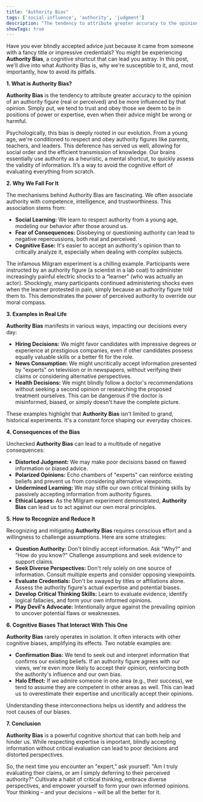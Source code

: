 ```yaml
---
title: "Authority Bias"
tags: ['social-influence', 'authority', 'judgment']
description: "The tendency to attribute greater accuracy to the opinion of an authority figure and be more influenced by that opinion."
showTags: true
---
```



Have you ever blindly accepted advice just because it came from someone with a fancy title or impressive credentials? You might be experiencing **Authority Bias**, a cognitive shortcut that can lead you astray. In this post, we'll dive into what Authority Bias is, why we're susceptible to it, and, most importantly, how to avoid its pitfalls.

**1. What is Authority Bias?**

**Authority Bias** is the tendency to attribute greater accuracy to the opinion of an authority figure (real or perceived) and be more influenced by that opinion. Simply put, we tend to trust and obey those we deem to be in positions of power or expertise, even when their advice might be wrong or harmful.

Psychologically, this bias is deeply rooted in our evolution. From a young age, we're conditioned to respect and obey authority figures like parents, teachers, and leaders. This deference has served us well, allowing for social order and the efficient transmission of knowledge. Our brains essentially use authority as a heuristic, a mental shortcut, to quickly assess the validity of information. It’s a way to avoid the cognitive effort of evaluating everything from scratch.

**2. Why We Fall For It**

The mechanisms behind Authority Bias are fascinating. We often associate authority with competence, intelligence, and trustworthiness. This association stems from:

*   **Social Learning:** We learn to respect authority from a young age, modeling our behavior after those around us.
*   **Fear of Consequences:** Disobeying or questioning authority can lead to negative repercussions, both real and perceived.
*   **Cognitive Ease:** It's easier to accept an authority's opinion than to critically analyze it, especially when dealing with complex subjects.

The infamous Milgram experiment is a chilling example. Participants were instructed by an authority figure (a scientist in a lab coat) to administer increasingly painful electric shocks to a “learner” (who was actually an actor). Shockingly, many participants continued administering shocks even when the learner protested in pain, simply because an authority figure told them to. This demonstrates the power of perceived authority to override our moral compass.

**3. Examples in Real Life**

**Authority Bias** manifests in various ways, impacting our decisions every day:

*   **Hiring Decisions:** We might favor candidates with impressive degrees or experience at prestigious companies, even if other candidates possess equally valuable skills or a better fit for the role.
*   **News Consumption:** We might uncritically accept information presented by "experts" on television or in newspapers, without verifying their claims or considering alternative perspectives.
*   **Health Decisions:** We might blindly follow a doctor's recommendations without seeking a second opinion or researching the proposed treatment ourselves. This can be dangerous if the doctor is misinformed, biased, or simply doesn't have the complete picture.

These examples highlight that **Authority Bias** isn't limited to grand, historical experiments. It's a constant force shaping our everyday choices.

**4. Consequences of the Bias**

Unchecked **Authority Bias** can lead to a multitude of negative consequences:

*   **Distorted Judgment:** We may make poor decisions based on flawed information or biased advice.
*   **Polarized Opinions:** Echo chambers of "experts" can reinforce existing beliefs and prevent us from considering alternative viewpoints.
*   **Undermined Learning:** We may stifle our own critical thinking skills by passively accepting information from authority figures.
*   **Ethical Lapses:** As the Milgram experiment demonstrated, **Authority Bias** can lead us to act against our own moral principles.

**5. How to Recognize and Reduce It**

Recognizing and mitigating **Authority Bias** requires conscious effort and a willingness to challenge assumptions. Here are some strategies:

*   **Question Authority:** Don't blindly accept information. Ask "Why?" and "How do you know?" Challenge assumptions and seek evidence to support claims.
*   **Seek Diverse Perspectives:** Don't rely solely on one source of information. Consult multiple experts and consider opposing viewpoints.
*   **Evaluate Credentials:** Don't be swayed by titles or affiliations alone. Assess the authority figure's actual expertise and potential biases.
*   **Develop Critical Thinking Skills:** Learn to evaluate evidence, identify logical fallacies, and form your own informed opinions.
*   **Play Devil's Advocate:** Intentionally argue against the prevailing opinion to uncover potential flaws or weaknesses.

**6. Cognitive Biases That Interact With This One**

**Authority Bias** rarely operates in isolation. It often interacts with other cognitive biases, amplifying its effects. Two notable examples are:

*   **Confirmation Bias:** We tend to seek out and interpret information that confirms our existing beliefs. If an authority figure agrees with our views, we're even more likely to accept their opinion, reinforcing both the authority's influence and our own bias.
*   **Halo Effect:** If we admire someone in one area (e.g., their success), we tend to assume they are competent in other areas as well. This can lead us to overestimate their expertise and uncritically accept their opinions.

Understanding these interconnections helps us identify and address the root causes of our biases.

**7. Conclusion**

**Authority Bias** is a powerful cognitive shortcut that can both help and hinder us. While respecting expertise is important, blindly accepting information without critical evaluation can lead to poor decisions and distorted perspectives.

So, the next time you encounter an "expert," ask yourself: "Am I truly evaluating their claims, or am I simply deferring to their perceived authority?" Cultivate a habit of critical thinking, embrace diverse perspectives, and empower yourself to form your own informed opinions. Your thinking – and your decisions – will be all the better for it.

